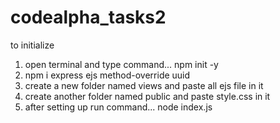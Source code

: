 # codealpha_tasks2

to initialize 
1. open terminal and type command...  npm init -y
2. npm i express ejs method-override uuid
3. create a new folder named views and paste all ejs file in it
4. create another folder named public and paste style.css in it
5. after setting up run command...   node index.js
